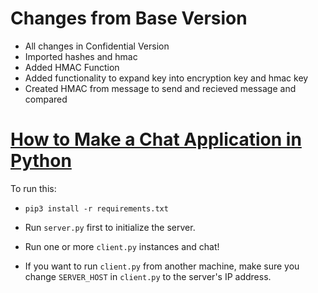# Changes from Base Version
- All changes in Confidential Version
- Imported hashes and hmac
- Added HMAC Function
- Added functionality to expand key into encryption key and hmac key
- Created HMAC from message to send and recieved message and compared

# [How to Make a Chat Application in Python](https://www.thepythoncode.com/article/make-a-chat-room-application-in-python)
To run this:
- `pip3 install -r requirements.txt`
- Run `server.py` first to initialize the server.
- Run one or more `client.py` instances and chat!

- If you want to run `client.py` from another machine, make sure you change `SERVER_HOST` in `client.py` to the server's IP address.
